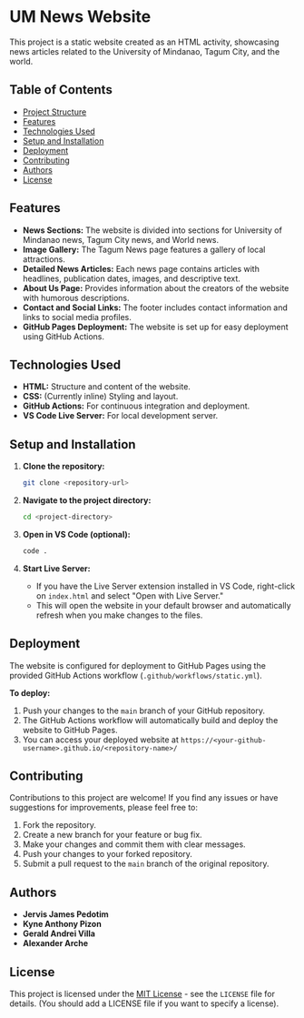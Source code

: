 # UM News Website

This project is a static website created as an HTML activity, showcasing news articles related to the University of Mindanao, Tagum City, and the world.

## Table of Contents

*   [Project Structure](#project-structure)
*   [Features](#features)
*   [Technologies Used](#technologies-used)
*   [Setup and Installation](#setup-and-installation)
*   [Deployment](#deployment)
*   [Contributing](#contributing)
*   [Authors](#authors)
*   [License](#license)

## Features

*   **News Sections:**  The website is divided into sections for University of Mindanao news, Tagum City news, and World news.
*   **Image Gallery:** The Tagum News page features a gallery of local attractions.
*   **Detailed News Articles:** Each news page contains articles with headlines, publication dates, images, and descriptive text.
*   **About Us Page:**  Provides information about the creators of the website with humorous descriptions.
*   **Contact and Social Links:** The footer includes contact information and links to social media profiles.
*   **GitHub Pages Deployment:**  The website is set up for easy deployment using GitHub Actions.

## Technologies Used

*   **HTML:** Structure and content of the website.
*   **CSS:** (Currently inline) Styling and layout.
*   **GitHub Actions:** For continuous integration and deployment.
*   **VS Code Live Server:** For local development server.

## Setup and Installation

1. **Clone the repository:**

    ```bash
    git clone <repository-url>
    ```

2. **Navigate to the project directory:**

    ```bash
    cd <project-directory>
    ```

3. **Open in VS Code (optional):**

    ```bash
    code .
    ```

4. **Start Live Server:**
    *   If you have the Live Server extension installed in VS Code, right-click on `index.html` and select "Open with Live Server."
    *   This will open the website in your default browser and automatically refresh when you make changes to the files.

## Deployment

The website is configured for deployment to GitHub Pages using the provided GitHub Actions workflow (`.github/workflows/static.yml`).

**To deploy:**

1. Push your changes to the `main` branch of your GitHub repository.
2. The GitHub Actions workflow will automatically build and deploy the website to GitHub Pages.
3. You can access your deployed website at `https://<your-github-username>.github.io/<repository-name>/`

## Contributing

Contributions to this project are welcome! If you find any issues or have suggestions for improvements, please feel free to:

1. Fork the repository.
2. Create a new branch for your feature or bug fix.
3. Make your changes and commit them with clear messages.
4. Push your changes to your forked repository.
5. Submit a pull request to the `main` branch of the original repository.

## Authors

*   **Jervis James Pedotim**
*   **Kyne Anthony Pizon**
*   **Gerald Andrei Villa**
*   **Alexander Arche**

## License

This project is licensed under the [MIT License](LICENSE) - see the `LICENSE` file for details. (You should add a LICENSE file if you want to specify a license).
